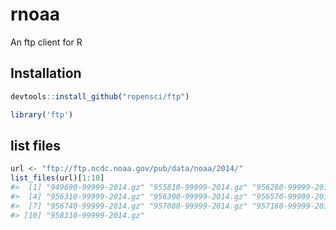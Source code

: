 rnoaa
=====



An ftp client for R

## Installation


```r
devtools::install_github("ropensci/ftp")
```


```r
library('ftp')
```

## list files


```r
url <- "ftp://ftp.ncdc.noaa.gov/pub/data/noaa/2014/"
list_files(url)[1:10]
#>  [1] "949690-99999-2014.gz" "955810-99999-2014.gz" "956280-99999-2014.gz"
#>  [4] "956310-99999-2014.gz" "956390-99999-2014.gz" "956570-99999-2014.gz"
#>  [7] "956740-99999-2014.gz" "957080-99999-2014.gz" "957160-99999-2014.gz"
#> [10] "958310-99999-2014.gz"
```
